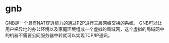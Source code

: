 # gnb
GNB是一个具有NAT穿透能力的通过P2P进行三层网络交换的系统， GNB可以让用户把异地的办公环境以及家庭环境组成一个虚拟的局域网，这个虚拟的局域网中的机器不需要公网服务器中转就可以实现TCP/IP通讯。
